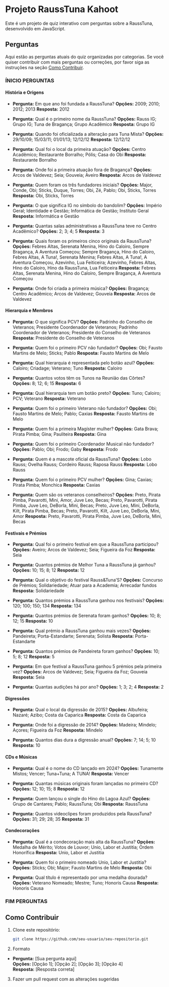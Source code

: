 # Projeto RaussTuna Kahoot

Este é um projeto de quiz interativo com perguntas sobre a RaussTuna, desenvolvido em JavaScript.

## Perguntas

Aqui estão as perguntas atuais do quiz organizadas por categorias. Se você quiser contribuir com mais perguntas ou correções, por favor siga as instruções na seção [Como Contribuir](#como-contribuir).

### ÍNICIO PERGUNTAS

#### História e Origens

- **Pergunta:** Em que ano foi fundada a RaussTuna?
  **Opções:** 2009; 2010; 2012; 2013
  **Resposta:** 2012

- **Pergunta:** Qual é o primeiro nome da RaussTuna?
  **Opções:** Rauss IG; Grupo IG; Tuna de Bragança; Grupo Acadêmico
  **Resposta:** Grupo IG

- **Pergunta:** Quando foi oficializada a alteração para Tuna Mista?
  **Opções:** 29/10/09; 15/03/11; 01/01/13; 12/12/12
  **Resposta:** 12/12/12

- **Pergunta:** Qual foi o local da primeira atuação?
  **Opções:** Centro Acadêmico; Restaurante Borralho; Pólis; Casa do Obi
  **Resposta:** Restaurante Borralho

- **Pergunta:** Onde foi a primeira atuação fora de Bragança?
  **Opções:** Arcos de Valdevez; Seia; Gouveia; Aveiro
  **Resposta:** Arcos de Valdevez

- **Pergunta:** Quem foram os três fundadores iniciais?
  **Opções:** Major, Conde, Obi; Sticks, Duque, Torres; Obi, Zé, Pablo; Obi, Sticks, Torres
  **Resposta:** Obi, Sticks, Torres

- **Pergunta:** O que significa IG no símbolo do bandolim?
  **Opções:** Império Geral; Identidade e Gestão; Informática de Gestão; Instituto Geral
  **Resposta:** Informática e Gestão

- **Pergunta:** Quantas salas administrativas a RaussTuna teve no Centro Acadêmico?
  **Opções:** 2; 3; 4; 5
  **Resposta:** 3

- **Pergunta:** Quais foram os primeiros cinco originais da RaussTuna?
  **Opções:** Febres Altas, Serenata Menina, Hino do Caloiro, Sempre Bragança, A Aventura Começou; Sempre Bragança, Hino do Caloiro, Febres Altas, A Tuna!, Serenata Menina; Febres Altas, A Tuna!, A Aventura Começou, Azevinho, Lua Feiticeira; Azevinho, Febres Altas, Hino do Caloiro, Hino da RaussTuna, Lua Feiticeira
  **Resposta:** Febres Altas, Serenata Menina, Hino do Caloiro, Sempre Bragança, A Aventura Começou

- **Pergunta:** Onde foi criada a primeira música?
  **Opções:** Bragança; Centro Acadêmico; Arcos de Valdevez; Gouveia
  **Resposta:** Arcos de Valdevez

#### Hierarquia e Membros

- **Pergunta:** O que significa PCV?
  **Opções:** Padrinho do Conselho de Veteranos; Presidente Coordenador de Veteranos; Padrinho Coordenador de Veteranos; Presidente do Conselho de Veteranos
  **Resposta:** Presidente do Conselho de Veteranos

- **Pergunta:** Quem foi o primeiro PCV não fundador?
  **Opções:** Obi; Fausto Martins de Melo; Sticks; Pablo
  **Resposta:** Fausto Martins de Melo

- **Pergunta:** Qual hierarquia é representada pelo botão azul?
  **Opções:** Caloiro; Criadage; Veterano; Tuno
  **Resposta:** Caloiro

- **Pergunta:** Quantos votos têm os Tunos na Reunião das Côrtes?
  **Opções:** 8; 12; 6; 15
  **Resposta:** 6

- **Pergunta:** Qual hierarquia tem um botão preto?
  **Opções:** Tuno; Caloiro; PCV; Veterano
  **Resposta:** Veterano

- **Pergunta:** Quem foi o primeiro Veterano não fundador?
  **Opções:** Obi; Fausto Martins de Melo; Pablo; Caxias
  **Resposta:** Fausto Martins de Melo

- **Pergunta:** Quem foi a primeira Magíster mulher?
  **Opções:** Gata Brava; Pirata Pimba; Gina; Pauliteira
  **Resposta:** Gina

- **Pergunta:** Quem foi o primeiro Coordenador Musical não fundador?
  **Opções:** Pablo; Obi; Frodo; Gaby
  **Resposta:** Frodo

- **Pergunta:** Quem é a mascote oficial da RaussTuna?
  **Opções:** Lobo Rauss; Ovelha Rauss; Cordeiro Rauss; Raposa Rauss
  **Resposta:** Lobo Rauss

- **Pergunta:** Quem foi o primeiro PCV mulher?
  **Opções:** Gina; Caxias; Pirata Pimba; Monchica
  **Resposta:** Caxias

- **Pergunta:** Quem são os veteranos conselheiros?
  **Opções:** Preto, Pirata Pimba, Pavarotti, Mini, Amor, Juve Leo, Becas; Preto, Pavarotti, Pirata Pimba, Juve Leo, DeBorla, Mini, Becas; Preto, Juve Leo, Mini, DeBorla, Kilt, Pirata Pimba, Becas; Preto, Pavarotti, Kilt, Juve Leo, DeBorla, Mini, Amor
  **Resposta:** Preto, Pavarotti, Pirata Pimba, Juve Leo, DeBorla, Mini, Becas

#### Festivais e Prémios
- **Pergunta:** Qual foi o primeiro festival em que a RaussTuna participou?
  **Opções:** Aveiro; Arcos de Valdevez; Seia; Figueira da Foz
  **Resposta:** Seia

- **Pergunta:** Quantos prémios de Melhor Tuna a RaussTuna já ganhou?
  **Opções:** 10; 15; 8; 12
  **Resposta:** 12

- **Pergunta:** Qual o objetivo do festival Rauss&Tuna’S?
  **Opções:** Concurso de Prémios; Solidariedade; Atuar para a Academia; Arrecadar fundos
  **Resposta:** Solidariedade

- **Pergunta:** Quantos prémios a RaussTuna ganhou nos festivais?
  **Opções:** 120; 100; 150; 134
  **Resposta:** 134

- **Pergunta:** Quantos prémios de Serenata foram ganhos?
  **Opções:** 10; 8; 12; 15
  **Resposta:** 10

- **Pergunta:** Qual prémio a RaussTuna ganhou mais vezes?
  **Opções:** Pandeireta; Porta-Estandarte; Serenata; Solista
  **Resposta:** Porta-Estandarte

- **Pergunta:** Quantos prémios de Pandeireta foram ganhos?
  **Opções:** 10; 5; 8; 12
  **Resposta:** 5

- **Pergunta:** Em que festival a RaussTuna ganhou 5 prémios pela primeira vez?
  **Opções:** Arcos de Valdevez; Seia; Figueira da Foz; Gouveia
  **Resposta:** Seia

- **Pergunta:** Quantas audições há por ano?
  **Opções:** 1; 3; 2; 4
  **Resposta:** 2

#### Digressões
- **Pergunta:** Qual o local da digressão de 2015?
  **Opções:** Albufeira; Nazaré; Azibo; Costa da Caparica
  **Resposta:** Costa da Caparica

- **Pergunta:** Onde foi a digressão de 2014?
  **Opções:** Madeira; Mindelo; Açores; Figueira da Foz
  **Resposta:** Mindelo

- **Pergunta:** Quantos dias dura a digressão anual?
  **Opções:** 7; 14; 5; 10
  **Resposta:** 10

#### CDs e Músicas
- **Pergunta:** Qual é o nome do CD lançado em 2024?
  **Opções:** Tunamente Mistos; Vencer; Tuna+Tuna; A TUNA!
  **Resposta:** Vencer

- **Pergunta:** Quantas músicas originais foram lançadas no primeiro CD?
  **Opções:** 12; 10; 15; 8
  **Resposta:** 12

- **Pergunta:** Quem lançou o single do Hino do Lagoa Azul?
  **Opções:** Grupo de Cantares; Pablo; RaussTuna; Obi
  **Resposta:** RaussTuna

- **Pergunta:** Quantos videoclipes foram produzidos pela RaussTuna?
  **Opções:** 31; 29; 28; 35
  **Resposta:** 31

#### Condecorações
- **Pergunta:** Qual é a condecoração mais alta da RaussTuna?
  **Opções:** Medalha de Mérito; Votos de Louvor; Unio, Labor et Justitia; Ordem Honorífica
  **Resposta:** Unio, Labor et Justitia

- **Pergunta:** Quem foi o primeiro nomeado Unio, Labor et Justitia?
  **Opções:** Sticks; Obi; Major; Fausto Martins de Melo
  **Resposta:** Obi

- **Pergunta:** Qual título é representado por uma medalha dourada?
  **Opções:** Veterano Nomeado; Mestre; Tuno; Honoris Causa
  **Resposta:** Honoris Causa

### FIM PERGUNTAS

## Como Contribuir

1. Clone este repositório:  
   ```bash
   git clone https://github.com/seu-usuario/seu-repositorio.git

2. Formato
- **Pergunta:** [Sua pergunta aqui]  
  **Opções:** [Opção 1]; [Opção 2]; [Opção 3]; [Opção 4]  
  **Resposta:** [Resposta correta]

3. Fazer um pull request com as alterações sugeridas
